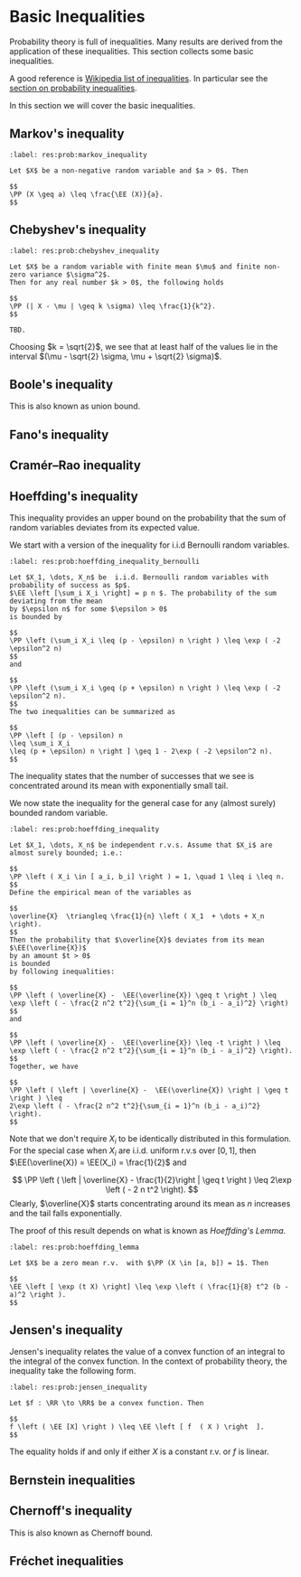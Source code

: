 # Basic Inequalities

Probability theory is full of inequalities.
Many results are derived from
the application of these inequalities.
This section collects some basic inequalities.

A good reference is [Wikipedia list of inequalities](http://en.wikipedia.org/wiki/List_of_inequalities). 
In particular see the 
[section on probability inequalities](http://en.wikipedia.org/wiki/List_of_inequalities#Probability_theory_and_statistics).

In this section we will cover the basic inequalities.


## Markov's inequality


````{prf:theorem}
:label: res:prob:markov_inequality

Let $X$ be a non-negative random variable and $a > 0$. Then

$$
\PP (X \geq a) \leq \frac{\EE (X)}{a}.
$$
````


## Chebyshev's inequality


````{prf:theorem}
:label: res:prob:chebyshev_inequality

Let $X$ be a random variable with finite mean $\mu$ and finite non-zero variance $\sigma^2$.
Then for any real number $k > 0$, the following holds

$$
\PP (| X - \mu | \geq k \sigma) \leq \frac{1}{k^2}.
$$
````
````{prf:proof}
TBD.
````
Choosing $k = \sqrt{2}$, we see that at least half of the values lie in the interval 
$(\mu - \sqrt{2} \sigma, \mu + \sqrt{2} \sigma)$.


## Boole's inequality


This is also known as union bound.

## Fano's inequality

## Cramér–Rao inequality

## Hoeffding's inequality


This inequality provides an upper bound on the probability that the sum of random variables
deviates from its expected value.

We start with a version of the inequality for i.i.d Bernoulli random variables.

````{prf:theorem}
:label: res:prob:hoeffding_inequality_bernoulli

Let $X_1, \dots, X_n$ be  i.i.d. Bernoulli random variables with probability of success as $p$. 
$\EE \left [\sum_i X_i \right] = p n $. The probability of the sum deviating from the mean  
by $\epsilon n$ for some $\epsilon > 0$
is bounded by

$$
\PP \left (\sum_i X_i \leq (p - \epsilon) n \right ) \leq \exp ( -2 \epsilon^2 n) 
$$
and

$$
\PP \left (\sum_i X_i \geq (p + \epsilon) n \right ) \leq \exp ( -2 \epsilon^2 n).
$$
The two inequalities can be summarized as

$$
\PP \left [ (p - \epsilon) n 
\leq \sum_i X_i 
\leq (p + \epsilon) n \right ] \geq 1 - 2\exp ( -2 \epsilon^2 n). 
$$
````
The inequality states that the number of successes that we see is concentrated around its mean
with exponentially small tail.

We now state the inequality for the general case for any (almost surely) bounded random variable.

````{prf:theorem}
:label: res:prob:hoeffding_inequality

Let $X_1, \dots, X_n$ be independent r.v.s. Assume that $X_i$ are almost surely bounded; i.e.: 

$$
\PP \left ( X_i \in [ a_i, b_i] \right ) = 1, \quad 1 \leq i \leq n. 
$$
Define the empirical mean of the variables as

$$
\overline{X}  \triangleq \frac{1}{n} \left ( X_1  + \dots + X_n \right).
$$
Then the probability that $\overline{X}$ deviates from its mean $\EE(\overline{X})$ 
by an amount $t > 0$
is bounded
by following inequalities:

$$
\PP \left ( \overline{X} -  \EE(\overline{X}) \geq t \right ) \leq 
\exp \left ( - \frac{2 n^2 t^2}{\sum_{i = 1}^n (b_i - a_i)^2} \right)
$$
and

$$
\PP \left ( \overline{X} -  \EE(\overline{X}) \leq -t \right ) \leq 
\exp \left ( - \frac{2 n^2 t^2}{\sum_{i = 1}^n (b_i - a_i)^2} \right).
$$
Together, we have

$$
\PP \left ( \left | \overline{X} -  \EE(\overline{X}) \right | \geq t \right ) \leq 
2\exp \left ( - \frac{2 n^2 t^2}{\sum_{i = 1}^n (b_i - a_i)^2} \right).
$$
````
Note that we don't require $X_i$ to be identically distributed in this formulation. 
For the special case when $X_i$ are i.i.d. uniform r.v.s over $[0, 1]$, then
$\EE(\overline{X}) = \EE(X_i) = \frac{1}{2}$ and

$$
\PP \left ( \left | \overline{X} -  \frac{1}{2}\right | \geq t \right ) \leq 
2\exp \left ( - 2 n t^2 \right).
$$
Clearly, $\overline{X}$ starts concentrating around its mean as $n$ increases and
the tail falls exponentially.

The proof of this result depends on what is known as *Hoeffding's Lemma*.

````{prf:lemma}
:label: res:prob:hoeffding_lemma

Let $X$ be a zero mean r.v.  with $\PP (X \in [a, b]) = 1$. Then

$$
\EE \left [ \exp (t X) \right] \leq \exp \left ( \frac{1}{8} t^2 (b - a)^2 \right ).
$$
````

## Jensen's inequality
Jensen's inequality relates the value of a convex function of an integral to the
integral of the convex function.  In the context of probability theory, the inequality
take the following form.

````{prf:theorem}
:label: res:prob:jensen_inequality

Let $f : \RR \to \RR$ be a convex function. Then

$$
f \left ( \EE [X] \right ) \leq \EE \left [ f  ( X ) \right  ].
$$
````
The equality holds if and only if either $X$ is a constant r.v. or $f$ is linear.

## Bernstein inequalities




## Chernoff's inequality


This is also known as Chernoff bound.


## Fréchet inequalities


